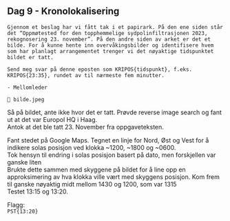 ## Dag 9 - Kronolokalisering

```
Gjennom et beslag har vi fått tak i et papirark. På den ene siden står det “Oppmøtested for den topphemmelige sydpolinfiltrasjonen 2023, rekognosering 23. november”. På den andre siden av arket er det et bilde. For å kunne hente inn overvåkingsbilder og identifisere hvem som har planlagt arrangementet trenger vi det nøyaktige tidspunktet bildet er tatt.

Send meg svar på denne eposten som KRIPOS{tidspunkt}, f.eks. KRIPOS{23:35}, rundet av til nærmeste fem minutter.

- Mellomleder

📎 bilde.jpeg
```

Så på bildet, ante ikke hvor det er tatt. Prøvde reverse image search og fant ut at det var Europol HQ i Haag.\
Antok at det ble tatt 23. November fra oppgaveteksten.

Fant stedet på Google Maps. Tegnet en linje for Nord, Øst og Vest for å indikere solas posisjon ved klokka ~1200, ~1800 og ~0600. \
Tok hensyn til endring i solas posisjon basert på dato, men forskjellen var ganske liten\
Brukte dette sammen med skyggene på bildet for å line opp en approksimering av hva klokka ville vært med skyggens posisjon. Kom frem til ganske nøyaktig midt mellom 1430 og 1200, som var 1315\
Testet 13:15 og 13:20.

Flagg:\
`PST{13:20}`